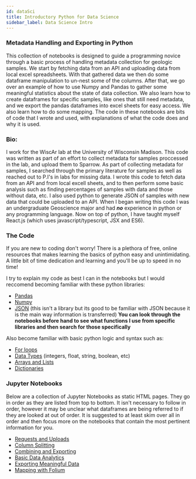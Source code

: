 ```yaml
---
id: dataSci
title: Introductory Python for Data Science
sidebar_label: Data Science Intro
---
```


### Metadata Handling and Exporting in Python

This collection of notebooks is designed to guide a programming novice through a basic process of handling metadata collection for geologic samples. We start by fetching data from an API and uploading data from local excel spreadsheets. With that gathered data we then do some dataframe manipulation to un-nest some of the columns. After that, we go over an example of how to use Numpy and Pandas to gather some meaningful statistics about the state of data collection. We also learn how to create dataframes for specific samples, like ones that still need metadata, and we export the pandas dataframes into excel sheets for easy access. We also learn how to do some mapping. The code in these notebooks are bits of code that I wrote and used, with explanations of what the code does and why it is used.

### Bio:

I work for the WiscAr lab at the University of Wisconsin Madison. This code was written as part of an effort to collect metadata for samples proccessed in the lab, and upload them to Sparrow. As part of collecting metadata for samples, I searched through the primary literature for samples as well as reached out to P.I's in labs for missing data. I wrote this code to fetch data from an API and from local excell sheets, and to then perform some basic analysis such as finding percentages of samples with data and those without data, etc. I also used python to generate JSON of samples with new data that could be uploaded to an API. When I began writing this code I was an undergraduate Geoscience major and had **_no_** experience in python or any programming language. Now on top of python, I have taught myself React.js (which uses javascript/typescript, JSX and ES6).

### The Code

If you are new to coding don't worry! There is a plethora of free, online resources that makes learning the basics of python easy and unintimidating. A little bit of time dedication and learning and you'll be up to speed in no time!

I try to explain my code as best I can in the notebooks but I would reccomend becoming familiar with these python libraries:

- [Pandas](https://pandas.pydata.org/)
- [Numpy](https://numpy.org/)
- [JSON](https://www.w3schools.com/whatis/whatis_json.asp) (this isn't a library but its good to be familiar with JSON because it is the main way information is transferred)
  **You can look through the notebooks before hand to see what functions I use from specific libraries and then search for those specifically**

Also become familiar with basic python logic and syntax such as:

- [For loops](https://www.w3schools.com/python/python_for_loops.asp)
- [Data Types](https://realpython.com/python-data-types/) (integers, float, string, boolean, etc)
- [Arrays and Lists](https://www.w3schools.com/python/python_arrays.asp)
- [Dictionaries](https://www.w3schools.com/python/python_dictionaries.asp)

### Jupyter Notebooks

Below are a collection of Jupyter Notebooks as static HTML pages. They go in order as they are listed from top to bottom. It isn't necessary to follow in order, however it may be unclear what dataframes are being referred to if they are looked at out of order. It is suggested to at least skim over all in order and then focus more on the notebooks that contain the most pertinent information for you.

- [Requests and Uploads](/docs/requestsUploads)
- [Column Splitting](/docs/columnSplit)
- [Combining and Exporting](/docs/combine)
- [Basic Data Analytics](/docs/dataAnalytics)
- [Exporting Meaningful Data](/docs/export)
- [Mapping with Folium](/docs/mapping)
